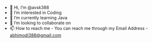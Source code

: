 - 👋 Hi, I’m @avsk388
- 👀 I’m interested in Coding
- 🌱 I’m currently learning Java
- 💞️ I’m looking to collaborate on 
- 📫 How to reach me - You can reach me through my Email Address - abhimodi388@gmail.com

<!---
avsk388/avsk388 is a ✨ special ✨ repository because its `README.md` (this file) appears on your GitHub profile.
You can click the Preview link to take a look at your changes.
--->
